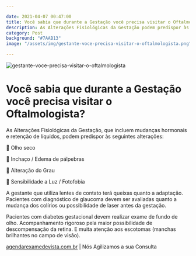 ```yaml
---

date: 2021-04-07 00:47:00
title: Você sabia que durante a Gestação você precisa visitar o Oftalmologista?
description: As Alterações Fisiológicas da Gestação podem predispor às seguintes alterações na Visão
category: Post
background: "#7AAB13"
image: "/assets/img/gestante-voce-precisa-visitar-o-oftalmologista.png"

---
```


![gestante-voce-precisa-visitar-o-oftalmologista](/assets/img/gestante-voce-precisa-visitar-o-oftalmologista.png)

# Você sabia que durante a Gestação você precisa visitar o Oftalmologista?

As Alterações Fisiológicas da Gestação, que incluem mudanças hormonais e retenção de líquidos, podem predispor às seguintes alterações:

👀 Olho seco

👀 Inchaço / Edema de pálpebras

👀 Alteração do Grau

👀 Sensibilidade a Luz / Fotofobia

A gestante que utiliza lentes de contato terá queixas quanto a adaptação. Pacientes com diagnóstico de glaucoma devem ser avaliadas quanto a mudança dos colírios ou possibilidade de laser antes da gestação.

Pacientes com diabetes gestacional devem realizar exame de fundo de olho. Acompanhamento rigoroso pela maior possibilidade de descompensação da retina. E muita atenção aos escotomas (manchas brilhantes no campo de visão).


[agendarexamedevista.com.br](https://www.agendarexamedevista.com.br) | Nós Agilizamos a sua Consulta

